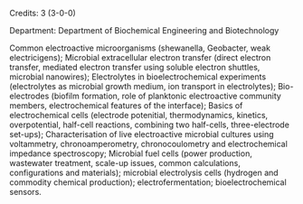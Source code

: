Credits: 3 (3-0-0)

Department: Department of Biochemical Engineering and Biotechnology

Common electroactive microorganisms (shewanella, Geobacter, weak electricigens); Microbial extracellular electron transfer (direct electron transfer, mediated electron transfer using soluble electron shuttles, microbial nanowires); Electrolytes in bioelectrochemical experiments (electrolytes as microbial growth medium, ion transport in electrolytes); Bio-electrodes (biofilm formation, role of planktonic electroactive community members, electrochemical features of the interface); Basics of electrochemical cells (electrode potenitial, thermodynamics, kinetics, overpotential, half-cell reactions, combining two half-cells, three-electrode set-ups); Characterisation of live electroactive microbial cultures using voltammetry, chronoamperometry, chronocoulometry and electrochemical impedance spectroscopy; Microbial fuel cells (power production, wastewater treatment, scale-up issues, common calculations, configurations and materials); microbial electrolysis cells (hydrogen and commodity chemical production); electrofermentation; bioelectrochemical sensors.